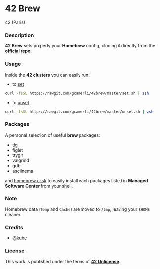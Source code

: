 # **42 Brew**

42 (Paris)

### **Description**

**42 Brew** sets properly your **Homebrew** config, cloning it directly from the **[official repo](https://github.com/Homebrew/brew)**.

### **Usage**

Inside the **42 clusters** you can easily run:

+ to [set](set.sh)

```sh
curl -fsSL https://rawgit.com/gcamerli/42brew/master/set.sh | zsh
```

+ to [unset](unset.sh)

```sh
curl -fsSL https://rawgit.com/gcamerli/42brew/master/unset.sh | zsh
```

### **Packages**

A personal selection of useful **brew** packages:

+ tig
+ figlet
+ ttygif
+ valgrind
+ gdb
+ asciinema

and [homebrew cask](https://github.com/caskroom/homebrew-cask) to easily install each packages listed in **Managed Software Center** from your shell.

### **Note**

Homebrew data (`Temp` and `Cache`) are moved to `/tmp`, leaving your `$HOME` cleaner.

### **Credits**

+ [@kube](https://github.com/kube)

### **License**

This work is published under the terms of **[42 Unlicense](https://github.com/gcamerli/42unlicense)**.
